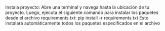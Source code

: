 Instala proyecto: Abre una terminal y navega hasta la ubicación de tu proyecto. Luego, ejecuta el siguiente comando para instalar los paquetes desde el archivo requirements.txt:
pip install -r requirements.txt
Esto instalará automáticamente todos los paquetes especificados en el archivo
